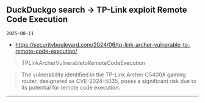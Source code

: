 ## DuckDuckgo search -> TP-Link exploit Remote Code Execution
`2025-08-11`

* https://securityboulevard.com/2024/06/tp-link-archer-vulnerable-to-remote-code-execution/

<blockquote>
 TPLinkArcherVulnerabletoRemoteCodeExecution
</blockquote>
<blockquote>
The vulnerability identified in the TP-Link Archer C5400X gaming router, designated as CVE-2024-5035, poses a significant risk due to its potential for remote code execution.
</blockquote>

---

